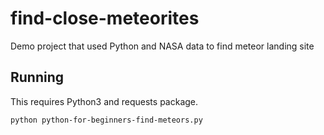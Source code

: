 # find-close-meteorites
Demo project that used Python and NASA data to find meteor landing site

## Running
This requires Python3 and requests package.

`python python-for-beginners-find-meteors.py`
